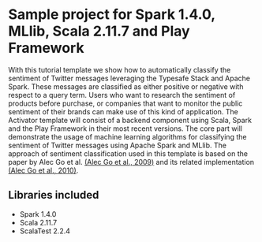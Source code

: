 # Sample project for Spark 1.4.0, MLlib, Scala 2.11.7 and Play Framework

With this tutorial template we show how to automatically classify the sentiment of Twitter messages leveraging the Typesafe Stack and Apache Spark. These messages are classified as either positive or negative with respect to a query term. Users who want to research the sentiment of products before purchase, or companies that want to monitor the public sentiment of their brands can make use of this kind of application. The Activator template will consist of a backend component using Scala, Spark and the Play Framework in their most recent versions. The core part will demonstrate the usage of machine learning algorithms for classifying the sentiment of Twitter messages using Apache Spark and MLlib. The approach of sentiment classification used in this template is based on the paper by Alec Go et al. [(Alec Go et al., 2009)](http://cs.stanford.edu/people/alecmgo/papers/TwitterDistantSupervision09.pdf ) and its related implementation [(Alec Go et al., 2010)](http://www.sentiment140.com/).


## Libraries included

- Spark 1.4.0
- Scala 2.11.7
- ScalaTest 2.2.4
